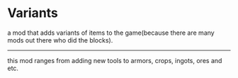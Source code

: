 # Variants
 a mod that adds variants of items to the game(because there are many mods out there who did the blocks).
****
this mod ranges from adding new tools to armors, crops, ingots, ores and etc.

